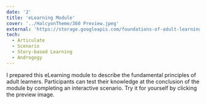 ```yaml
---
date: '2'
title: 'eLearning Module'
cover: '../HalcyonTheme/360 Preview.jpeg'
external: 'https://storage.googleapis.com/foundations-of-adult-learning-theory/Portfolio/Adult%20Learning%20360%20copy/index.html#/'
tech:
  - Articulate
  - Scenario
  - Story-based Learning
  - Androgogy
---
```


I prepared this eLearning module to describe the fundamental principles of adult learners. Participants can test their knowledge at the conclusion of the module by completing an interactive scenario. Try it for yourself by clicking the preview image.
